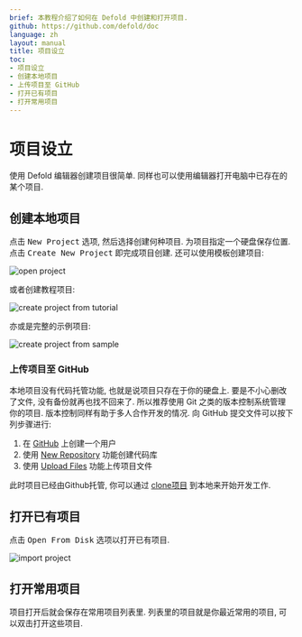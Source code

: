 ```yaml
---
brief: 本教程介绍了如何在 Defold 中创建和打开项目.
github: https://github.com/defold/doc
language: zh
layout: manual
title: 项目设立
toc:
- 项目设立
- 创建本地项目
- 上传项目至 GitHub
- 打开已有项目
- 打开常用项目
---
```


# 项目设立

使用 Defold 编辑器创建项目很简单. 同样也可以使用编辑器打开电脑中已存在的某个项目.

## 创建本地项目

点击 <kbd>New Project</kbd> 选项, 然后选择创建何种项目. 为项目指定一个硬盘保存位置. 点击 <kbd>Create New Project</kbd> 即完成项目创建. 还可以使用模板创建项目:

![open project](/manuals/images/workflow/open_project.png)

或者创建教程项目:

![create project from tutorial](/manuals/images/workflow/create_from_tutorial.png)

亦或是完整的示例项目:

![create project from sample](/manuals/images/workflow/create_from_sample.png)

### 上传项目至 GitHub

本地项目没有代码托管功能, 也就是说项目只存在于你的硬盘上. 要是不小心删改了文件, 没有备份就再也找不回来了. 所以推荐使用 Git 之类的版本控制系统管理你的项目. 版本控制同样有助于多人合作开发的情况. 向 GitHub 提交文件可以按下列步骤进行:

1. 在 [GitHub](https://github.com/) 上创建一个用户
2. 使用 [New Repository](https://help.github.com/en/articles/creating-a-new-repository) 功能创建代码库
3. 使用 [Upload Files](https://help.github.com/en/articles/adding-a-file-to-a-repository) 功能上传项目文件

此时项目已经由Github托管, 你可以通过 [clone项目](https://help.github.com/en/articles/cloning-a-repository) 到本地来开始开发工作.

## 打开已有项目

点击 <kbd>Open From Disk</kbd> 选项以打开已有项目.

![import project](/manuals/images/workflow/open_from_disk.png)

## 打开常用项目

项目打开后就会保存在常用项目列表里. 列表里的项目就是你最近常用的项目, 可以双击打开这些项目.